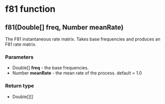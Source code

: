 f81 function
============
f81(Double[] **freq**, Number **meanRate**)
-------------------------------------------

The F81 instantaneous rate matrix. Takes base frequencies and produces an F81 rate matrix.

### Parameters

- Double[] **freq** - the base frequencies.
- Number **meanRate** - the mean rate of the process. default = 1.0

### Return type

- Double[][]



